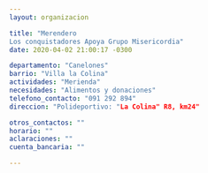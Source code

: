 ```yaml
---
layout: organizacion

title: "Merendero
Los conquistadores Apoya Grupo Misericordia"
date: 2020-04-02 21:00:17 -0300

departamento: "Canelones"
barrio: "Villa la Colina"
actividades: "Merienda"
necesidades: "Alimentos y donaciones"
telefono_contacto: "091 292 894"
direccion: "Polideportivo: "La Colina" R8, km24"

otros_contactos: ""
horario: ""
aclaraciones: ""
cuenta_bancaria: ""

---
```


